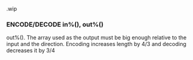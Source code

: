 .wip


### ENCODE/DECODE in%(), out%()

out%(). The array used as the output must be big enough relative to the input and the direction. Encoding increases length by 4/3 and decoding decreases it by 3/4